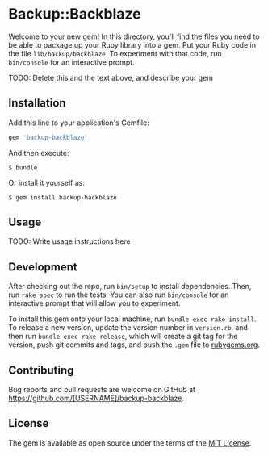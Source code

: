 # Backup::Backblaze

Welcome to your new gem! In this directory, you'll find the files you need to be able to package up your Ruby library into a gem. Put your Ruby code in the file `lib/backup/backblaze`. To experiment with that code, run `bin/console` for an interactive prompt.

TODO: Delete this and the text above, and describe your gem

## Installation

Add this line to your application's Gemfile:

```ruby
gem 'backup-backblaze'
```

And then execute:

    $ bundle

Or install it yourself as:

    $ gem install backup-backblaze

## Usage

TODO: Write usage instructions here

## Development

After checking out the repo, run `bin/setup` to install dependencies. Then, run `rake spec` to run the tests. You can also run `bin/console` for an interactive prompt that will allow you to experiment.

To install this gem onto your local machine, run `bundle exec rake install`. To release a new version, update the version number in `version.rb`, and then run `bundle exec rake release`, which will create a git tag for the version, push git commits and tags, and push the `.gem` file to [rubygems.org](https://rubygems.org).

## Contributing

Bug reports and pull requests are welcome on GitHub at https://github.com/[USERNAME]/backup-backblaze.

## License

The gem is available as open source under the terms of the [MIT License](http://opensource.org/licenses/MIT).
